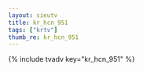 ```yaml
--- 
layout: sieutv
title: kr_hcn_951
tags: ["krtv"]
thumb_re: kr_hcn_951
---
```

{% include tvadv key="kr_hcn_951" %} 
